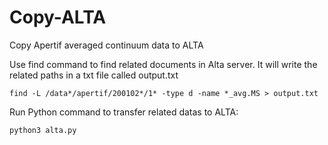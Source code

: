 # Copy-ALTA
Copy Apertif averaged continuum data to ALTA

Use find command to find related documents in Alta server. It will write the related paths in a txt file called output.txt

```
find -L /data*/apertif/200102*/1* -type d -name *_avg.MS > output.txt
```

Run Python command to transfer related datas to ALTA:

```
python3 alta.py 
```
